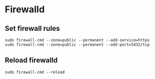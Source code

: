 # Firewalld

## Set firewall rules

```shell
sudo firewall-cmd --zone=public --permanent --add-service=https
sudo firewall-cmd --zone=public --permanent --add-port=5432/tcp
```

## Reload firewalld

```shell
sudo firewall-cmd --reload
```
